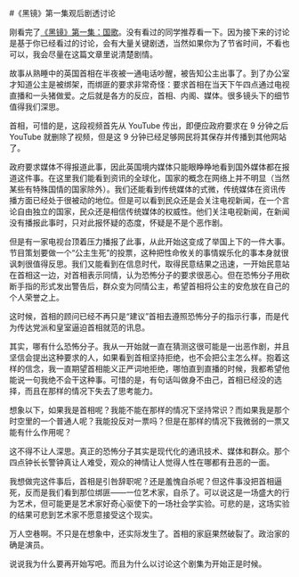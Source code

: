 #《黑镜》第一集观后剧透讨论
<!-- comment:on -->
<!-- datetime:2012-03-14 01:00 -->

刚看完了[《黑镜》第一集：国歌](http://www.tudou.com/programs/view/5Rn3gw4vs1I/)。没有看过的同学推荐看一下。因为接下来的讨论是基于你已经看过的讨论，会有大量关键剧透，当然如果你为了节省时间，不看也可以，我会尽量在这篇文章里说清楚剧情。

故事从熟睡中的英国首相在半夜被一通电话吵醒，被告知公主出事了。到了办公室才知道公主是被绑架，而绑匪的要求非常奇怪：要求首相在当天下午四点通过电视直播和一头猪做爱。之后就是各方的反应，首相、内阁、媒体。很多镜头下的细节值得我们深思。

首相，可惜的是，这段视频首先从 YouTube 传出，即便应政府要求在 9 分钟之后 YouTube 就删除了视频，但是这 9 分钟已经足够网民将其保存并传播到其他网站了。

政府要求媒体不得报道此事，因此英国境内媒体只能眼睁睁地看到国外媒体都在报道这件事。在这里我们能看到资讯的全球化，国家的概念在网络上并不明显（当然某些有特殊国情的国家除外）。我们还能看到传统媒体的式微，传统媒体在资讯传播方面已经处于很被动的地位。但是可以看到民众还是会关注电视新闻，在一个言论自由独立的国家，民众还是相信传统媒体的权威性。他们关注电视新闻，在新闻没有播报此事时，只对此报怀疑的态度，怀疑是不是个恶作剧。

但是有一家电视台顶着压力播报了此事，从此开始这变成了举国上下的一件大事。节目策划要做一个“公主生死”的投票，这种把性命攸关的事情娱乐化的事本身就很讽刺很值得反思。我们又能看到在信息时代，取得民意结果之迅速，一开始民意站在首相这一边，对首相表示同情，认为恐怖分子的要求很恶心。但在恐怖分子用砍断手指的形式发出警告后，群众变为同情公主，希望首相将公主的安危放在自己的个人荣誉之上。

这时候，首相的顾问已经不再只是“建议”首相去遵照恐怖分子的指示行事，而是代为传达党派和皇室逼迫首相就范的讯息。

其实，哪有什么恐怖分子。我从一开始就一直在猜测这很可能是一出恶作剧，并且坚信会提出这种要求的人，如果看到首相坚持拒绝，也不会把公主怎么样。抱着这样的信念，我一直期望首相能义正严词地拒绝，哪怕直到直播的时候，我都希望他能说一句我绝不会干这种事。可惜的是，有句话叫做身不由己，首相已经没的选择，而且在那样的情况下失去了思考能力。

想象以下，如果我是首相呢？我能不能在那样的情况下坚持常识？而如果我是那个时空里的一个普通人呢？我能投反对一票吗？但是在那样的情况下我微弱的一票又能有什么作用呢？

这不得不让人深思。真正的恐怖分子其实是现代化的通讯技术、媒体和群众。那个四点钟长长警钟真让人难受，观众的神情让人觉得人性在哪都有丑恶的一面。

我想做完这件事后，首相是引咎辞职呢？还是羞愧自杀呢？但这件事没把首相逼死，反而是我们看到那位绑匪——一位艺术家，自杀了。可以说这是一场盛大的行为艺术，但可能更是艺术家好奇心驱使下的一场社会学实验。可悲的是，这场实验的结果可悲到艺术家不愿意接受这个现实。

万人空巷啊。不只是在想象中，还实际发生了。首相的家庭果然破裂了。政治家的确是演员。

说说我为什么要再开始写吧。而且为什么以讨论这个剧集为开始正是时候。
